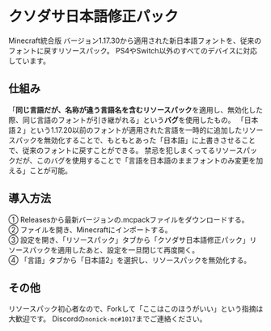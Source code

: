  # クソダサ日本語修正パック
Minecraft統合版 バージョン1.17.30から適用された新日本語フォントを、従来のフォントに戻すリソースパック。
PS4やSwitch以外のすべてのデバイスに対応しています。

## 仕組み
「**同じ言語だが、名称が違う言語名を含むリソースパック**を適用し、無効化した際、同じ言語のフォントが引き継がれる」という**バグ**を使用したもの。
「日本語２」という1.17.20以前のフォントが適用された言語を一時的に追加したリソースパックを無効化することで、もともとあった「日本語」に上書きさせることで、従来のフォントに戻すことができる。
禁忌を犯しまくってるリソースパックだが、このバグを使用することで「言語を日本語のままフォントのみ変更を加える」ことが可能。

## 導入方法  
① Releasesから最新バージョンの.mcpackファイルをダウンロードする。  
② ファイルを開き、Minecraftにインポートする。  
③ 設定を開き、「リソースパック」タブから「クソダサ日本語修正パック」リソースパックを適用したあと、設定を一旦閉じて再度開く。  
④ 「言語」タブから「日本語2」を選択し、リソースパックを無効化する。  

## その他
リソースパック初心者なので、Forkして「ここはこのほうがいい」という指摘は大歓迎です。
Discordの`nonick-mc#1017`までご連絡ください。
